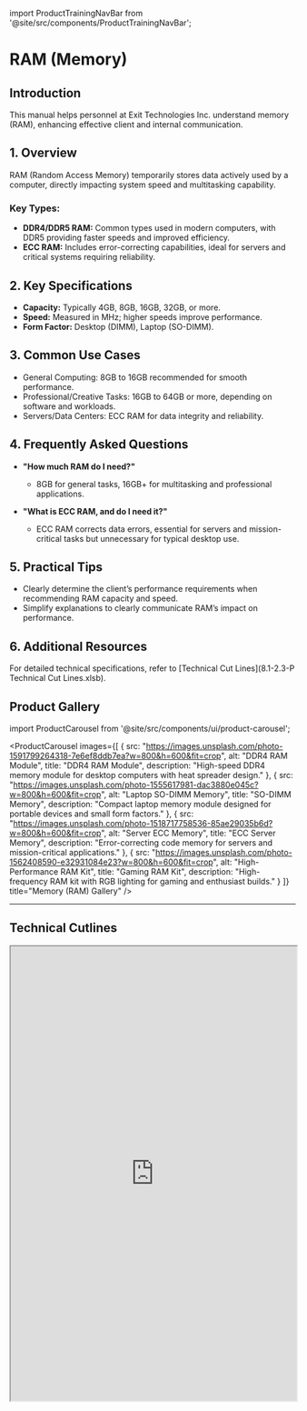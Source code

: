 import ProductTrainingNavBar from '@site/src/components/ProductTrainingNavBar';

<ProductTrainingNavBar />

# RAM (Memory)

## Introduction
This manual helps personnel at Exit Technologies Inc. understand memory (RAM), enhancing effective client and internal communication.

## 1. Overview
RAM (Random Access Memory) temporarily stores data actively used by a computer, directly impacting system speed and multitasking capability.

### Key Types:
- **DDR4/DDR5 RAM:** Common types used in modern computers, with DDR5 providing faster speeds and improved efficiency.
- **ECC RAM:** Includes error-correcting capabilities, ideal for servers and critical systems requiring reliability.

## 2. Key Specifications
- **Capacity:** Typically 4GB, 8GB, 16GB, 32GB, or more.
- **Speed:** Measured in MHz; higher speeds improve performance.
- **Form Factor:** Desktop (DIMM), Laptop (SO-DIMM).

## 3. Common Use Cases
- General Computing: 8GB to 16GB recommended for smooth performance.
- Professional/Creative Tasks: 16GB to 64GB or more, depending on software and workloads.
- Servers/Data Centers: ECC RAM for data integrity and reliability.

## 4. Frequently Asked Questions
- **"How much RAM do I need?"**
  - 8GB for general tasks, 16GB+ for multitasking and professional applications.

- **"What is ECC RAM, and do I need it?"**
  - ECC RAM corrects data errors, essential for servers and mission-critical tasks but unnecessary for typical desktop use.

## 5. Practical Tips
- Clearly determine the client’s performance requirements when recommending RAM capacity and speed.
- Simplify explanations to clearly communicate RAM’s impact on performance.

## 6. Additional Resources
For detailed technical specifications, refer to [Technical Cut Lines](8.1-2.3-P Technical Cut Lines.xlsb).

## Product Gallery

import ProductCarousel from '@site/src/components/ui/product-carousel';

<ProductCarousel 
  images={[
    {
      src: "https://images.unsplash.com/photo-1591799264318-7e6ef8ddb7ea?w=800&h=600&fit=crop",
      alt: "DDR4 RAM Module",
      title: "DDR4 RAM Module",
      description: "High-speed DDR4 memory module for desktop computers with heat spreader design."
    },
    {
      src: "https://images.unsplash.com/photo-1555617981-dac3880e045c?w=800&h=600&fit=crop",
      alt: "Laptop SO-DIMM Memory",
      title: "SO-DIMM Memory",
      description: "Compact laptop memory module designed for portable devices and small form factors."
    },
    {
      src: "https://images.unsplash.com/photo-1518717758536-85ae29035b6d?w=800&h=600&fit=crop",
      alt: "Server ECC Memory",
      title: "ECC Server Memory",
      description: "Error-correcting code memory for servers and mission-critical applications."
    },
    {
      src: "https://images.unsplash.com/photo-1562408590-e32931084e23?w=800&h=600&fit=crop",
      alt: "High-Performance RAM Kit",
      title: "Gaming RAM Kit",
      description: "High-frequency RAM kit with RGB lighting for gaming and enthusiast builds."
    }
  ]}
  title="Memory (RAM) Gallery"
/>

---

## Technical Cutlines

<iframe
  src="https://docs.google.com/spreadsheets/d/e/2PACX-1vRBKY_e6e1XBdjLn4WTFw5W5o5j8lyFAAsApDK6FXAvNri0Wh5QAVNY3hFJZTjNdg/pubhtml?widget=true&headers=false&gid=2095076836&single=true"
  width="100%"
  height="800"
  style={{ border: 'none', borderRadius: '8px' }}
  title="Technical Cutlines"
  allowFullScreen
></iframe>


